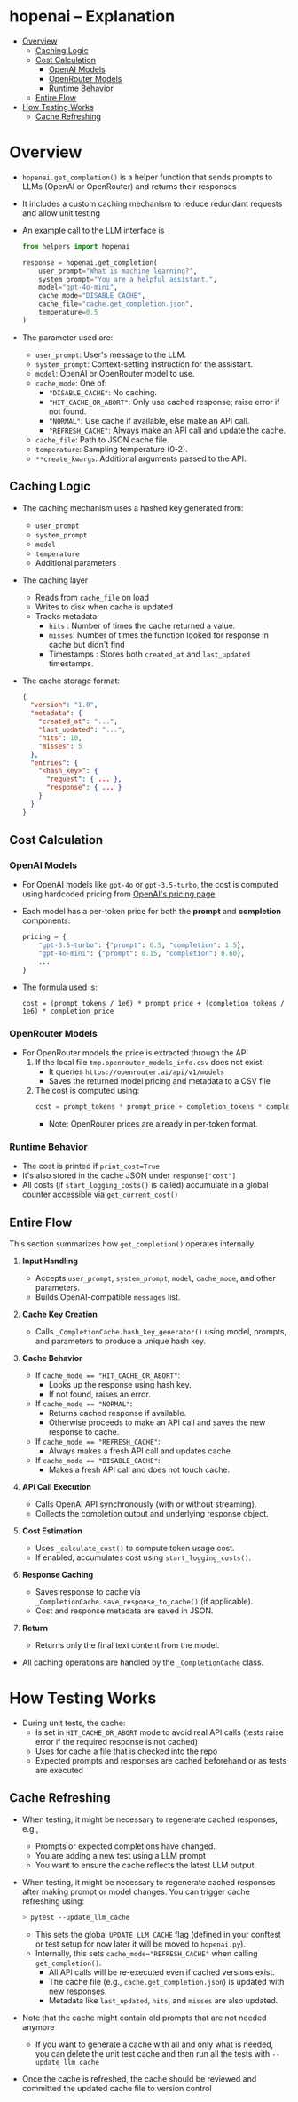# hopenai – Explanation

<!-- toc -->

- [Overview](#overview)
  * [Caching Logic](#caching-logic)
  * [Cost Calculation](#cost-calculation)
    + [OpenAI Models](#openai-models)
    + [OpenRouter Models](#openrouter-models)
    + [Runtime Behavior](#runtime-behavior)
  * [Entire Flow](#entire-flow)
- [How Testing Works](#how-testing-works)
  * [Cache Refreshing](#cache-refreshing)

<!-- tocstop -->

# Overview

- `hopenai.get_completion()` is a helper function that sends prompts to LLMs
  (OpenAI or OpenRouter) and returns their responses
- It includes a custom caching mechanism to reduce redundant requests and allow
  unit testing

- An example call to the LLM interface is

  ```python
  from helpers import hopenai

  response = hopenai.get_completion(
      user_prompt="What is machine learning?",
      system_prompt="You are a helpful assistant.",
      model="gpt-4o-mini",
      cache_mode="DISABLE_CACHE",
      cache_file="cache.get_completion.json",
      temperature=0.5
  )
  ```

- The parameter used are:
  - `user_prompt`: User's message to the LLM.
  - `system_prompt`: Context-setting instruction for the assistant.
  - `model`: OpenAI or OpenRouter model to use.
  - `cache_mode`: One of:
    - `"DISABLE_CACHE"`: No caching.
    - `"HIT_CACHE_OR_ABORT"`: Only use cached response; raise error if not found.
    - `"NORMAL"`: Use cache if available, else make an API call.
    - `"REFRESH_CACHE"`: Always make an API call and update the cache.
  - `cache_file`: Path to JSON cache file.
  - `temperature`: Sampling temperature (0-2).
  - `**create_kwargs`: Additional arguments passed to the API.

## Caching Logic

- The caching mechanism uses a hashed key generated from:
  - `user_prompt`
  - `system_prompt`
  - `model`
  - `temperature`
  - Additional parameters

- The caching layer
  - Reads from `cache_file` on load
  - Writes to disk when cache is updated
  - Tracks metadata:
    - `hits` : Number of times the cache returned a value.
    - `misses`: Number of times the function looked for response in cache but
      didn't find
    - Timestamps : Stores both `created_at` and `last_updated` timestamps.

- The cache storage format:
  ```json
  {
    "version": "1.0",
    "metadata": {
      "created_at": "...",
      "last_updated": "...",
      "hits": 10,
      "misses": 5
    },
    "entries": {
      "<hash_key>": {
        "request": { ... },
        "response": { ... }
      }
    }
  }
  ```

## Cost Calculation

### OpenAI Models

- For OpenAI models like `gpt-4o` or `gpt-3.5-turbo`, the cost is computed using
  hardcoded pricing from [OpenAI's pricing page](https://openai.com/api/pricing)
- Each model has a per-token price for both the **prompt** and **completion**
  components:

  ```python
  pricing = {
      "gpt-3.5-turbo": {"prompt": 0.5, "completion": 1.5},
      "gpt-4o-mini": {"prompt": 0.15, "completion": 0.60},
      ...
  }
  ```

- The formula used is:
  ```text
  cost = (prompt_tokens / 1e6) * prompt_price + (completion_tokens / 1e6) * completion_price
  ```

### OpenRouter Models

- For OpenRouter models the price is extracted through the API
  1. If the local file `tmp.openrouter_models_info.csv` does not exist:
     - It queries `https://openrouter.ai/api/v1/models`
     - Saves the returned model pricing and metadata to a CSV file
  2. The cost is computed using:
     ```python
     cost = prompt_tokens * prompt_price + completion_tokens * completion_price
     ```
     - Note: OpenRouter prices are already in per-token format.

### Runtime Behavior

- The cost is printed if `print_cost=True`
- It's also stored in the cache JSON under `response["cost"]`
- All costs (if `start_logging_costs()` is called) accumulate in a global
  counter accessible via `get_current_cost()`

## Entire Flow

This section summarizes how `get_completion()` operates internally.

1. **Input Handling**
   - Accepts `user_prompt`, `system_prompt`, `model`, `cache_mode`, and other
     parameters.
   - Builds OpenAI-compatible `messages` list.

2. **Cache Key Creation**
   - Calls `_CompletionCache.hash_key_generator()` using model, prompts, and
     parameters to produce a unique hash key.

3. **Cache Behavior**
   - If `cache_mode == "HIT_CACHE_OR_ABORT"`:
     - Looks up the response using hash key.
     - If not found, raises an error.
   - If `cache_mode == "NORMAL"`:
     - Returns cached response if available.
     - Otherwise proceeds to make an API call and saves the new response to
       cache.
   - If `cache_mode == "REFRESH_CACHE"`:
     - Always makes a fresh API call and updates cache.
   - If `cache_mode == "DISABLE_CACHE"`:
     - Makes a fresh API call and does not touch cache.

4. **API Call Execution**
   - Calls OpenAI API synchronously (with or without streaming).
   - Collects the completion output and underlying response object.

5. **Cost Estimation**
   - Uses `_calculate_cost()` to compute token usage cost.
   - If enabled, accumulates cost using `start_logging_costs()`.

6. **Response Caching**
   - Saves response to cache via `_CompletionCache.save_response_to_cache()` (if
     applicable).
   - Cost and response metadata are saved in JSON.

7. **Return**
   - Returns only the final text content from the model.

- All caching operations are handled by the `_CompletionCache` class.

# How Testing Works

- During unit tests, the cache:
  - Is set in `HIT_CACHE_OR_ABORT` mode to avoid real API calls (tests raise error if the
    required response is not cached)
  - Uses for cache a file that is checked into the repo
  - Expected prompts and responses are cached beforehand or as tests are
    executed

## Cache Refreshing

- When testing, it might be necessary to regenerate cached responses, e.g.,
  - Prompts or expected completions have changed.
  - You are adding a new test using a LLM prompt
  - You want to ensure the cache reflects the latest LLM output.

- When testing, it might be necessary to regenerate cached responses after
  making prompt or model changes. You can trigger cache refreshing using:

  ```bash
  > pytest --update_llm_cache
  ```
  - This sets the global `UPDATE_LLM_CACHE` flag (defined in your conftest or
    test setup for now later it will be moved to `hopenai.py`).
  - Internally, this sets `cache_mode="REFRESH_CACHE"` when calling
    `get_completion()`.
    - All API calls will be re-executed even if cached versions exist.
    - The cache file (e.g., `cache.get_completion.json`) is updated with new
      responses.
    - Metadata like `last_updated`, `hits`, and `misses` are also updated.

- Note that the cache might contain old prompts that are not needed anymore
  - If you want to generate a cache with all and only what is needed, you can
    delete the unit test cache and then run all the tests with
    `--update_llm_cache`

- Once the cache is refreshed, the cache should be reviewed and committed the
  updated cache file to version control
